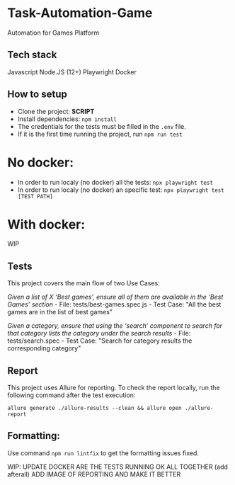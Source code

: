# Task-Automation-Game
Automation for Games Platform

## Tech stack
Javascript
Node.JS (12+)
Playwright
Docker

## How to setup
- Clone the project: **SCRIPT**
- Install dependencies: `npm install`
- The credentials for the tests must be filled in the `.env` file. 
- If it is the first time running the project, run `npm run test`

# No docker: 
- In order to run localy (no docker) all the tests: `npx playwright test`
- In order to run localy (no docker) an specific test: `npx playwright test [TEST PATH]`

# With docker: 
WIP

## Tests
This project covers the main flow of two Use Cases:

_Given a list of X ‘Best games’, ensure all of them are available in the ‘Best Games’
section_
    - File: tests/best-games.spec.js
    - Test Case: "All the best games are in the list of best games"

_Given a category, ensure that using the ‘search’ component to search for that category
lists the category under the search results_
    - File: tests/search.spec
    - Test Case: "Search for category results the corresponding category"

## Report
This project uses Allure for reporting. 
To check the report locally, run the following command after the test execution:

`allure generate ./allure-results --clean && allure open ./allure-report`

## Formatting:
Use command `npm run lintfix` to get the formatting issues fixed.



WIP: 
UPDATE DOCKER
ARE THE TESTS RUNNING OK ALL TOGETHER (add afterall)
ADD IMAGE OF REPORTING AND MAKE IT BETTER

